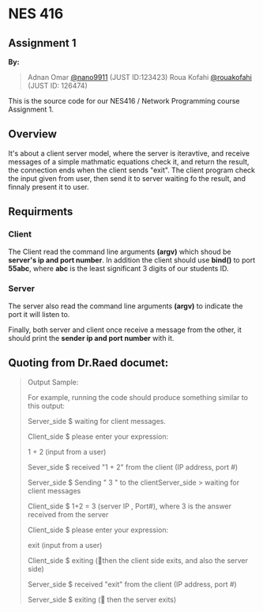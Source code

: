 # NES 416
## Assignment 1

**By:**
> Adnan Omar [@nano9911](https://github.com/nano9911) (JUST ID:123423)
> Roua Kofahi [@rouakofahi](https://github.com/rouakofahi) (JUST ID: 126474)

This is the source code for our NES416 / Network Programming course Assignment 1.

## Overview
It's about a client server model, where the server is iteravtive, and receive messages of
a simple mathmatic equations check it, and return the result, the connection ends when the client
sends "exit". The client program check the input given from user, then send it to server waiting
fo the result, and finnaly present it to user.

## Requirments
### Client
The Client read the command line arguments **(argv)** which shoud be **server's ip and port number**.
In addition the client should use **bind()** to port **55abc**, where **abc** is the least
significant 3 digits of our students ID.
### Server
The server also read the command line arguments **(argv)** to indicate the port it will listen to.

Finally, both server and client once receive a message from the other, it should print
the **sender ip and port number** with it.



## Quoting from Dr.Raed documet:

> Output Sample:
> 
> For example, running the code should produce something similar to this output:
>
>   Server_side $ waiting for client messages.
>
>   Client_side $ please enter your expression:
>
>   1 + 2 (input from a user)
>
>   Sever_side $ received "1 + 2" from the client (IP address, port #)
>
>   Server_side $ Sending " 3 " to the clientServer_side > waiting for client messages
>
>   Client_side $ 1+2 = 3 (server IP , Port#), where 3 is the answer received from the server
>
>   Client_side $ please enter your expression:
>
>   exit (input from a user)
>
>   Client_side $ exiting (then the client side exits, and also the server side)
>
>   Server_side $ received "exit" from the client (IP address, port #)
>
>   Server_side $ exiting ( then the server exits)
